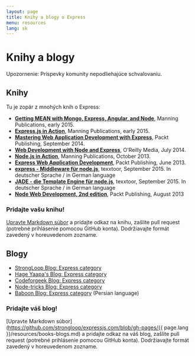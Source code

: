 ```yaml
---
layout: page
title: Knihy a blogy o Express
menu: resources
lang: sk
---
```

<!---
 Copyright (c) 2016 StrongLoop, IBM, and Express Contributors
 License: MIT
-->

# Knihy a blogy

<div class="doc-box doc-warn">Upozornenie: Príspevky komunity nepodliehajúce schvalovaniu.</div>

## Knihy

Tu je zopár z mnohých kníh o Express:

 - **[Getting MEAN with Mongo, Express, Angular, and Node](http://www.manning.com/sholmes/)**,
Manning Publications, early 2015.
 - **[Express.js in Action](http://www.manning.com/hahn/)**,
Manning Publications, early 2015.
 - **[Mastering Web Application Development with Express](https://www.packtpub.com/web-development/mastering-web-application-development-express-raw)**,
Packt Publishing, September 2014.
 - **[Web Development with Node and Express](http://shop.oreilly.com/product/0636920032977.do)**,
O'Reilly Media, July 2014.
 - **[Node.js in Action](http://www.manning.com/cantelon/)**,
Manning Publications, October 2013.
 - **[Express Web Application Development](https://www.packtpub.com/web-development/express-web-application-development)**,
Packt Publishing, June 2013.
- **[express - Middleware für node.js](http://www.amazon.de/express-Middleware-node-js-J%C3%B6rg-Krause/dp/1517281342/ref=sr_1_1?ie=UTF8&qid=1442001556&sr=8-1&keywords=1517281342)**,
texxtoor, September 2015. In deutscher Sprache / in German language
- **[JADE - die Template Engine für node.js](http://www.amazon.de/JADE-Die-Template-Engine-node-js/dp/1517282098/ref=sr_1_1?ie=UTF8&qid=1442001592&sr=8-1&keywords=1517282098)**,
texxtoor, September 2015. In deutscher Sprache / in German language
- **[Node Web Development, 2nd edition](https://www.packtpub.com/web-development/node-web-development-second-edition)**, Packt Publishing, August 2013

### Pridajte vašu knihu!

[Upravte Markdown súbor](https://github.com/strongloop/expressjs.com/blob/gh-pages/resources/books-blogs.md) a pridajte odkaz na knihu, zašlite pull request (potrebné prihlásenie pomocou GitHub konta). Dodržiavajte formát zavedený v horeuvedenom zozname.

## Blogy

- [StrongLoop Blog: Express category](http://strongloop.com/strongblog/category/express/)
- [Hage Yaapa's Blog: Express category](http://www.hacksparrow.com/category/express-js)
- [Codeforgeek Blog: Express category](http://codeforgeek.com/code/nodejs/express/)
- [Node-tricks Blog: Express category](http://node-tricks.com/category/express/)
- [Baboon Blog: Express category](http://www.baboon.ir/tutorials/expressjs/) (Persian language)

### Pridajte váš blog!

[Upravte Markdown súbor](https://github.com/strongloop/expressjs.com/blob/gh-pages/{{ page.lang }}/resources/books-blogs.md) a pridajte odkaz na váš blog, zašlite pull request (potrebné prihlásenie pomocou GitHub konta). Dodržiavajte formát zavedený v horeuvedenom zozname.
